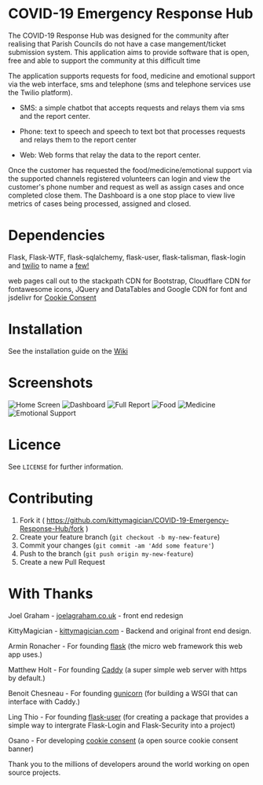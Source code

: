 # COVID-19 Emergency Response Hub

The COVID-19 Response Hub was designed for the community after realising that Parish Councils do not have a case mangement/ticket submission system. This application aims to provide software that is open, free and able to support the community at this difficult time

The application supports requests for food, medicine and emotional support via the web interface, sms and telephone (sms and telephone services use the Twilio platform).

- SMS: a simple chatbot that accepts requests and relays them via sms and the report center.

- Phone: text to speech and speech to text bot that processes requests and relays them to the report center

- Web: Web forms that relay the data to the report center.

Once the customer has requested the food/medicine/emotional support via the supported channels registered volunteers can login and view the customer's phone number and request as well as assign cases and once completed close them. The Dashboard is a one stop place to view live metrics of cases being processed, assigned and closed.
# Dependencies 

Flask, Flask-WTF, flask-sqlalchemy, flask-user, flask-talisman, flask-login and [twilio](https://www.twilio.com/) to name a [few!](https://github.com/kittymagician/COVID-19-Emergency-Response-Hub/blob/master/requirements.txt)

web pages call out to the stackpath CDN for Bootstrap, Cloudflare CDN for fontawesome icons, JQuery and DataTables and Google CDN for font and jsdelivr for [Cookie Consent](https://github.com/osano/cookieconsent)

# Installation

See the installation guide on the [Wiki](https://github.com/kittymagician/COVID-19-Emergency-Response-Hub/wiki/Installation)

# Screenshots
![Home Screen](https://github.com/kittymagician/COVID-19-Emergency-Response-Hub/blob/master/screenshots/releasev1/home.png)
![Dashboard](https://github.com/kittymagician/COVID-19-Emergency-Response-Hub/blob/master/screenshots/releasev1/dashboard.png)
![Full Report](https://github.com/kittymagician/COVID-19-Emergency-Response-Hub/blob/master/screenshots/fullreport.png)
![Food](https://github.com/kittymagician/COVID-19-Emergency-Response-Hub/blob/master/screenshots/releasev1/food.png)
![Medicine](https://github.com/kittymagician/COVID-19-Emergency-Response-Hub/blob/master/screenshots/releasev1/medicine.png)
![Emotional Support](https://github.com/kittymagician/COVID-19-Emergency-Response-Hub/blob/master/screenshots/releasev1/emotionalsupport.png)

# Licence
See `LICENSE` for further information.


# Contributing

1. Fork it ( https://github.com/kittymagician/COVID-19-Emergency-Response-Hub/fork )
2. Create your feature branch (`git checkout -b my-new-feature`)
3. Commit your changes (`git commit -am 'Add some feature'`)
4. Push to the branch (`git push origin my-new-feature`)
5. Create a new Pull Request

# With Thanks

Joel Graham - [joelagraham.co.uk](http://joelagraham.co.uk) - front end redesign

KittyMagician - [kittymagician.com](https://kittymagician.com) - Backend and original front end design. 

Armin Ronacher - For founding [flask](https://flask.palletsprojects.com/en/1.1.x/) (the micro web framework this web app uses.)

Matthew Holt - For founding [Caddy](https://caddyserver.com) (a super simple web server with https by default.)

Benoit Chesneau - For founding [gunicorn](https://gunicorn.org) (for building a WSGI that can interface with Caddy.)

Ling Thio - For founding [flask-user](https://github.com/lingthio/Flask-User) (for creating a package that provides a simple way to intergrate Flask-Login and Flask-Security into a project)

Osano - For developing [cookie consent](https://github.com/osano/cookieconsent) (a open source cookie consent banner)

Thank you to the millions of developers around the world working on open source projects.
